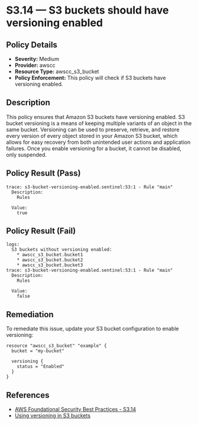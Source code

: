 # S3.14 — S3 buckets should have versioning enabled

## Policy Details

* **Severity:** Medium
* **Provider:** awscc
* **Resource Type:** awscc_s3_bucket
* **Policy Enforcement:** This policy will check if S3 buckets have versioning enabled.

## Description

This policy ensures that Amazon S3 buckets have versioning enabled. S3 bucket versioning is a means of keeping multiple variants of an object in the same bucket. Versioning can be used to preserve, retrieve, and restore every version of every object stored in your Amazon S3 bucket, which allows for easy recovery from both unintended user actions and application failures. Once you enable versioning for a bucket, it cannot be disabled, only suspended.

## Policy Result (Pass)

```
trace: s3-bucket-versioning-enabled.sentinel:53:1 - Rule "main"
  Description:
    Rules

  Value:
    true
```

## Policy Result (Fail)

```
logs:
  S3 buckets without versioning enabled:
    * awscc_s3_bucket.bucket1
    * awscc_s3_bucket.bucket2
    * awscc_s3_bucket.bucket3
trace: s3-bucket-versioning-enabled.sentinel:53:1 - Rule "main"
  Description:
    Rules

  Value:
    false
```

## Remediation

To remediate this issue, update your S3 bucket configuration to enable versioning:

```hcl
resource "awscc_s3_bucket" "example" {
  bucket = "my-bucket"
  
  versioning {
    status = "Enabled"
  }
}
```

## References

- [AWS Foundational Security Best Practices - S3.14](https://docs.aws.amazon.com/securityhub/latest/userguide/securityhub-standards-fsbp-controls.html#fsbp-s3-14)
- [Using versioning in S3 buckets](https://docs.aws.amazon.com/AmazonS3/latest/userguide/Versioning.html)
